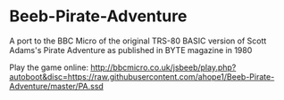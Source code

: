 # Beeb-Pirate-Adventure
A port to the BBC Micro of the original TRS-80 BASIC version of Scott Adams's Pirate Adventure as published in BYTE magazine in 1980

Play the game online: http://bbcmicro.co.uk/jsbeeb/play.php?autoboot&disc=https://raw.githubusercontent.com/ahope1/Beeb-Pirate-Adventure/master/PA.ssd

